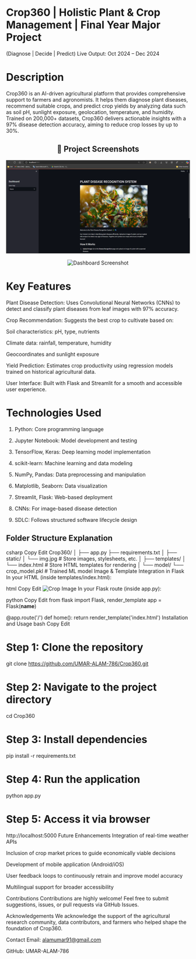 # Crop360 | Holistic Plant & Crop Management | Final Year Major Project
(Diagnose | Decide | Predict)
Live Output: Oct 2024 – Dec 2024

# Description
Crop360 is an AI-driven agricultural platform that provides comprehensive support to farmers and agronomists. It helps them diagnose plant diseases, recommend suitable crops, and predict crop yields by analyzing data such as soil pH, sunlight exposure, geolocation, temperature, and humidity.
Trained on 200,000+ datasets, Crop360 delivers actionable insights with a 97% disease detection accuracy, aiming to reduce crop losses by up to 30%.

<h2 align="center">📸 Project Screenshots</h2>

<p align="center">
  <img src="Screenshot 2024-11-26 133756.png" alt="Homepage Screenshot" width="600"/>
</p>

<p align="center">
  <img src="assets/screenshot2.png" alt="Dashboard Screenshot" width="600"/>
</p>


# Key Features
Plant Disease Detection: Uses Convolutional Neural Networks (CNNs) to detect and classify plant diseases from leaf images with 97% accuracy.

Crop Recommendation: Suggests the best crop to cultivate based on:

Soil characteristics: pH, type, nutrients

Climate data: rainfall, temperature, humidity

Geocoordinates and sunlight exposure

Yield Prediction: Estimates crop productivity using regression models trained on historical agricultural data.

User Interface: Built with Flask and Streamlit for a smooth and accessible user experience.

# Technologies Used
1. Python: Core programming language

2. Jupyter Notebook: Model development and testing

3. TensorFlow, Keras: Deep learning model implementation

4. scikit-learn: Machine learning and data modeling

5. NumPy, Pandas: Data preprocessing and manipulation

6. Matplotlib, Seaborn: Data visualization

7. Streamlit, Flask: Web-based deployment

8. CNNs: For image-based disease detection

9. SDLC: Follows structured software lifecycle design

## Folder Structure Explanation
csharp
Copy
Edit
Crop360/
│
├── app.py
├── requirements.txt
│
├── static/
│   └── img.jpg         # Store images, stylesheets, etc.
│
├── templates/
│   └── index.html      # Store HTML templates for rendering
│
└── model/
    └── crop_model.pkl  # Trained ML model
Image & Template Integration in Flask
In your HTML (inside templates/index.html):

html
Copy
Edit
<img src="{{ url_for('static', filename='img.jpg') }}" alt="Crop Image">
In your Flask route (inside app.py):

python
Copy
Edit
from flask import Flask, render_template
app = Flask(__name__)

@app.route('/')
def home():
    return render_template('index.html')
Installation and Usage
bash
Copy
Edit
# Step 1: Clone the repository
git clone https://github.com/UMAR-ALAM-786/Crop360.git

# Step 2: Navigate to the project directory
cd Crop360

# Step 3: Install dependencies
pip install -r requirements.txt

# Step 4: Run the application
python app.py

# Step 5: Access it via browser
http://localhost:5000
Future Enhancements
Integration of real-time weather APIs

Inclusion of crop market prices to guide economically viable decisions

Development of mobile application (Android/iOS)

User feedback loops to continuously retrain and improve model accuracy

Multilingual support for broader accessibility

Contributions
Contributions are highly welcome!
Feel free to submit suggestions, issues, or pull requests via GitHub Issues.

Acknowledgements
We acknowledge the support of the agricultural research community, data contributors, and farmers who helped shape the foundation of Crop360.

Contact
Email: alamumar91@gmail.com

GitHub: UMAR-ALAM-786
